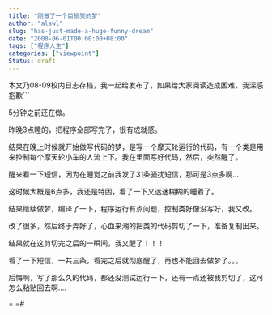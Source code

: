 ```yaml
---
title: "刚做了一个巨搞笑的梦"
author: "alswl"
slug: "has-just-made-a-huge-funny-dream"
date: "2008-06-01T00:00:00+08:00"
tags: ["程序人生"]
categories: ["viewpoint"]
Status: draft
---
```


本文乃08-09校内日志存档，我一起给发布了，如果给大家阅读造成困难，我深感抱歉```

5分钟之前还在做。

昨晚3点睡的，把程序全部写完了，很有成就感。

结果在晚上时候就开始做写代码的梦，是写一个摩天轮运行的代码，有一个类是用来控制每个摩天轮小车的人流上下。我在里面写好代码，然后，突然醒了。

醒来看一下短信，因为在睡觉之前我发了31条骚扰短信，那可是3点多啊...

这时候大概是6点多，我还是特困，看了一下又迷迷糊糊的睡着了。

结果继续做梦，编译了一下，程序运行有点问题，控制类好像没写好，我又改。

改了很多，然后终于弄好了，心血来潮的把类的代码剪切了一下，准备复制出来。

结果就在这剪切完之后的一瞬间，我又醒了！！！

看了一下短信，一共三条，看完之后就彻底醒了，再也不能回去做梦了。。。

后悔啊，写了那么久的代码，都还没测试运行一下，还有一点还被我剪切了，这可怎么粘贴回去啊....

= =#

